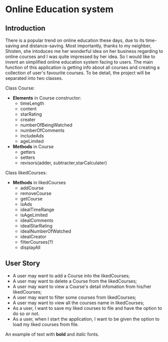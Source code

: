 # Online Education system
## Introduction
There is a popular trend on online education these days, due to its time-saving and distance-saving. Most importantly, thanks to my neighber, Shisten, she intoduces me her wonderful idea on her business regarding to online courses and I was quite impressed by her idea. So I would like to invent an simplified online education system facing to users. The main function of this application is getting info about all courses and creating a collection of user's favourite courses. To be detail, the project will be separated into two classes.

Class Course:
- **Elements** in Course constructor: 
    - timeLength
    - content
    - starRating
    - creater
    - numberOfBeingWatched
    - numberOfComments
    - includeAds
    - ageLimited
- **Methods** in Course 
    - getters
    - setters
    - revisors(adder, subtracter,starCalculater)


Class likedCourses:
- **Methods** in likedCourses
    - addCourse
    - removeCourse
    - getCourse
    - isAds
    - idealTimeRange
    - isAgeLimited
    - idealComments
    - idealStarRating
    - idealNumberOfWatched 
    - idealCreator
    - filterCourses(?)
    - displayAll

## User Story
- A user may want to add a Course into the likedCourses;
- A user may want to delete a Course from the likedCourses;
- A user may want to view a Course's detail infomation from his/her likedCourses;
- A user may want to filter some courses from likedCourses;
- A user may want to view all the courses name in likedCourses;
- As a user, I want to save my liked courses to file and have the option to do so or not.
- As a user, when I start the application, I want to be given the option to load my liked courses from file.


An example of text with **bold** and *italic* fonts.  